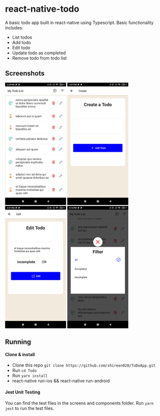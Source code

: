 # react-native-todo

A basic todo app built in react-native using Typescript. Basic functionality includes:

- List todos
- Add todo
- Edit todo
- Update todo as completed
- Remove todo from todo list


## Screenshots
<p>
<img width="200" alt="Screen Shot 1" src="https://github.com/shireen028/ToDoApp/blob/main/Screenshot_List_Todo.jpg">
 <img width="200" alt="Screen Shot 2" src="https://github.com/shireen028/ToDoApp/blob/main/Screenshot_Create_Todo.jpg">
 <img width="200" alt="Screen Shot 3" src="https://github.com/shireen028/ToDoApp/blob/main/Screenshot_Update_Todo.jpg">
 <img width="200" alt="Screen Shot 4" src="https://github.com/shireen028/ToDoApp/blob/main/Screenshot_Filter_Todo.jpg">
</p>

 ## Running

#### Clone & install

* Clone this repo `git clone https://github.com/shireen028/ToDoApp.git`
* Run `cd Todo`
* Run `yarn install`
* react-native run-ios && react-native run-android


#### Jest Unit Testing

You can find the test files in the screens and components folder.
Run `yarn jest` to run the test files.



